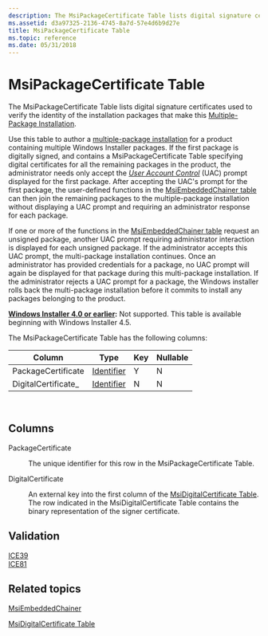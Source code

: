 ```yaml
---
description: The MsiPackageCertificate Table lists digital signature certificates used to verify the identity of the installation packages that make this Multiple-Package Installation.
ms.assetid: d3a97325-2136-4745-8a7d-57e4d6b9d27e
title: MsiPackageCertificate Table
ms.topic: reference
ms.date: 05/31/2018
---
```


# MsiPackageCertificate Table

The MsiPackageCertificate Table lists digital signature certificates used to verify the identity of the installation packages that make this [Multiple-Package Installation](multiple-package-installations.md).

Use this table to author a [multiple-package installation](multiple-package-installations.md) for a product containing multiple Windows Installer packages. If the first package is digitally signed, and contains a MsiPackageCertificate Table specifying digital certificates for all the remaining packages in the product, the administrator needs only accept the [*User Account Control*](u-gly.md) (UAC) prompt displayed for the first package. After accepting the UAC's prompt for the first package, the user-defined functions in the [MsiEmbeddedChainer table](msiembeddedchainer-table.md) can then join the remaining packages to the multiple-package installation without displaying a UAC prompt and requiring an administrator response for each package.

If one or more of the functions in the [MsiEmbeddedChainer table](msiembeddedchainer-table.md) request an unsigned package, another UAC prompt requiring administrator interaction is displayed for each unsigned package. If the administrator accepts this UAC prompt, the multi-package installation continues. Once an administrator has provided credentials for a package, no UAC prompt will again be displayed for that package during this multi-package installation. If the administrator rejects a UAC prompt for a package, the Windows installer rolls back the multi-package installation before it commits to install any packages belonging to the product.

**[Windows Installer 4.0 or earlier](not-supported-in-windows-installer-4-0.md):** Not supported. This table is available beginning with Windows Installer 4.5.

The MsiPackageCertificate Table has the following columns:



| Column               | Type                         | Key | Nullable |
|----------------------|------------------------------|-----|----------|
| PackageCertificate   | [Identifier](identifier.md) | Y   | N        |
| DigitalCertificate\_ | [Identifier](identifier.md) | N   | N        |



 

## Columns

<dl> <dt>

<span id="PackageCertificate"></span><span id="packagecertificate"></span><span id="PACKAGECERTIFICATE"></span>PackageCertificate
</dt> <dd>

The unique identifier for this row in the MsiPackageCertificate Table.

</dd> <dt>

<span id="DigitalCertificate"></span><span id="digitalcertificate"></span><span id="DIGITALCERTIFICATE"></span>DigitalCertificate
</dt> <dd>

An external key into the first column of the [MsiDigitalCertificate Table](msidigitalcertificate-table.md). The row indicated in the MsiDigitalCertificate Table contains the binary representation of the signer certificate.

</dd> </dl>

## Validation

<dl>

[ICE39](ice39.md)  
[ICE81](ice81.md)  
</dl>

## Related topics

<dl> <dt>

[MsiEmbeddedChainer](msiembeddedchainer-table.md)
</dt> <dt>

[MsiDigitalCertificate Table](msidigitalcertificate-table.md)
</dt> </dl>

 

 




